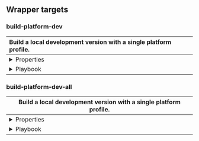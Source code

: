 ## Wrapper targets
### build-platform-dev
<table>
    <thead>
    <tr align="left">
        <th width="100%">Build a local development version with a single platform profile.</th>
    </tr>
    </thead>
    <tbody>
    <tr>
        <td colspan="2">
            <details><summary>Properties</summary>
            <table width="100%">
                <thead>
                <tr align="left">
                    <th width="25%">Property</th>
                    <th width="25%">Value</th>
                    <th width="50%">Description</th>
                </tr>
                </thead>
                <tbody>
                <tr>
                    <td>dir-build</td>
                    <td>${build.platform.dir}</td>
                    <td>Sets the directory in which to build.</td>
                </tr>
                <tr>
                    <td>dir-profiles</td>
                    <td>${build.platform.dir.profile}</td>
                    <td>Sets the profiles directory which to link in.</td>
                </tr>
                </tbody>
            </table>
            </details>
        </td>
    </tr>
    <tr>
        <td colspan="2">
            <details><summary>Playbook</summary>
            <table width="100%">
                <thead>
                <tr align="left">
                    <th width="25%">Callback target</th>
                    <th width="25%">Buildfile</th>
                    <th width="50%">Description</th>
                </tr>
                </thead>
                <tbody>
                <tr>
                    <td>project-subsite-backup</td>
                    <td>project.xml</td>
                    <td>Some description of this target</td>
                </tr>
                <tr>
                    <td>project-scratch-build</td>
                    <td>project.xml</td>
                    <td>Some description of this target.</td>
                </tr>
                </tbody>
            </table>
            </details>
        </td>
    </tr>
    </tbody>
</table>

### build-platform-dev-all
<table>
    <thead width="100%">
    </tr>
        <th>Build a local development version with a single platform profile.</th>
    </tr>
    </thead>
    <tbody>
    <tr>
        <td colspan="2">
            <details><summary>Properties</summary>
            <table width="100%">
                <thead>
                <tr align="left">
                    <th width="25%">Property</th>
                    <th width="25%">Value</th>
                    <th width="50%">Description</th>
                </tr>
                </thead>
                <tbody>
                <tr>
                    <td>dir-build</td>
                    <td>${build.platform.dir}</td>
                    <td>Sets the directory in which to build.</td>
                </tr>
                <tr>
                    <td>dir-profiles</td>
                    <td>${build.platform.dir.profile}</td>
                    <td>Sets the profiles directory which to link in.</td>
                </tr>
                </tbody>
            </table>
            </details>
        </td>
    </tr>
    <tr>
        <td colspan="2">
            <details><summary>Playbook</summary>
            <table width="100%">
                <thead>
                <tr align="left">
                    <th width="25%">Callback target</th>
                    <th width="25%">Buildfile</th>
                    <th width="50%">Description</th>
                </tr>
                </thead>
                <tbody>
                <tr>
                    <td>project-subsite-backup</td>
                    <td>project.xml</td>
                    <td>Some description of this target</td>
                </tr>
                <tr>
                    <td>project-scratch-build</td>
                    <td>project.xml</td>
                    <td>Some description of this target.</td>
                </tr>
                </tbody>
            </table>
            </details>
        </td>
    </tr>
    </tbody>
</table>
